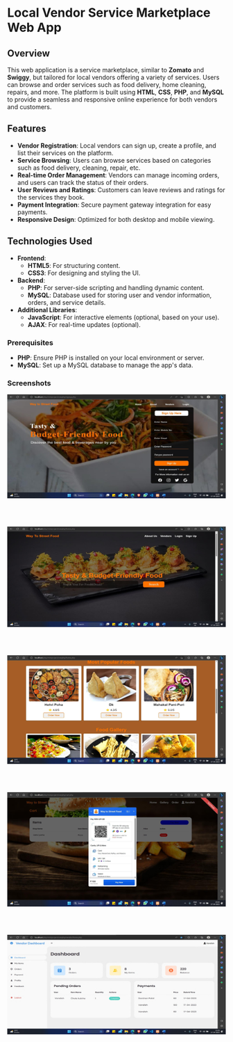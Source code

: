# Local Vendor Service Marketplace Web App

## Overview
This web application is a service marketplace, similar to **Zomato** and **Swiggy**, but tailored for local vendors offering a variety of services. Users can browse and order services such as food delivery, home cleaning, repairs, and more. The platform is built using **HTML**, **CSS**, **PHP**, and **MySQL** to provide a seamless and responsive online experience for both vendors and customers.

## Features
- **Vendor Registration**: Local vendors can sign up, create a profile, and list their services on the platform.
- **Service Browsing**: Users can browse services based on categories such as food delivery, cleaning, repair, etc.
- **Real-time Order Management**: Vendors can manage incoming orders, and users can track the status of their orders.
- **User Reviews and Ratings**: Customers can leave reviews and ratings for the services they book.
- **Payment Integration**: Secure payment gateway integration for easy payments.
- **Responsive Design**: Optimized for both desktop and mobile viewing.

## Technologies Used
- **Frontend**:
  - **HTML5**: For structuring content.
  - **CSS3**: For designing and styling the UI.
- **Backend**:
  - **PHP**: For server-side scripting and handling dynamic content.
  - **MySQL**: Database used for storing user and vendor information, orders, and service details.
- **Additional Libraries**:
  - **JavaScript**: For interactive elements (optional, based on your use).
  - **AJAX**: For real-time updates (optional).

### Prerequisites
- **PHP**: Ensure PHP is installed on your local environment or server.
- **MySQL**: Set up a MySQL database to manage the app's data.

### Screenshots

<p align="center">
  <img src="/image/signup.png" alt="Home Screen"/>
</p>
<br><br>
<p align="center">
  <img src="/image/home_page.png" alt="Home Screen"/>
</p>
<br><br>

<p align="center">
  <img src="/image/home_page2.png" alt="Home Screen"/>
</p>
<br><br>

<p align="center">
  <img src="/image/payment.png" alt="Home Screen"/>
</p>

<br><br>
<p align="center">
  <img src="/image/vendor.png" alt="Home Screen"/>
</p>

